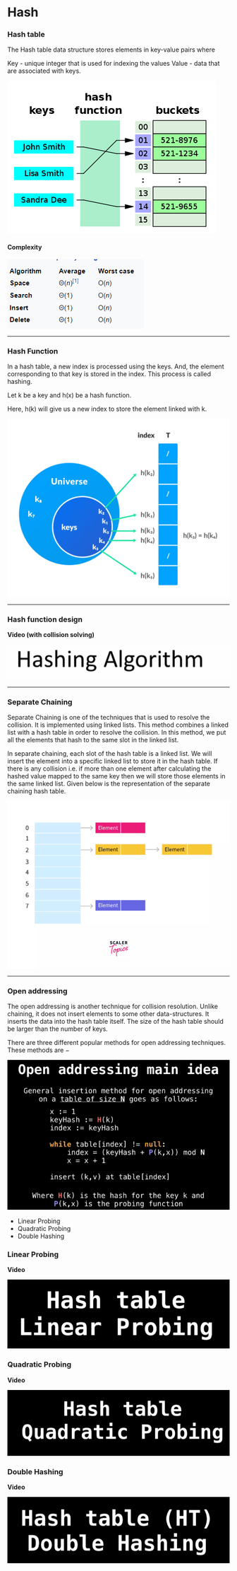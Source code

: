 # Hash

### Hash table

The Hash table data structure stores elements in key-value pairs where

Key - unique integer that is used for indexing the values
Value - data that are associated with keys.

![img_2.png](img_2.png)

#### Complexity

![img_1.png](img_1.png)

---

### Hash Function

In a hash table, a new index is processed using the keys. And, the element corresponding to that key is stored in the index. This process is called hashing.

Let k be a key and h(x) be a hash function.

Here, h(k) will give us a new index to store the element linked with k.

![img.png](img.png)

---

### Hash function design

**Video (with collision solving)**

[![img_3.png](img_3.png)](https://www.youtube.com/watch?v=KyUTuwz_b7Q&ab_channel=ComputerScience)

---

### Separate Chaining

Separate Chaining is one of the techniques that is used to resolve the collision. It is implemented using linked lists. This method combines a linked list with a hash table in order to resolve the collision. In this method, we put all the elements that hash to the same slot in the linked list.

In separate chaining, each slot of the hash table is a linked list. We will insert the element into a specific linked list to store it in the hash table. If there is any collision i.e. if more than one element after calculating the hashed value mapped to the same key then we will store those elements in the same linked list. Given below is the representation of the separate chaining hash table.

![img_4.png](img_4.png)

---

### Open addressing

The open addressing is another technique for collision resolution. Unlike chaining, it does not insert elements to some other data-structures. It inserts the data into the hash table itself. The size of the hash table should be larger than the number of keys.

There are three different popular methods for open addressing techniques. These methods are −

![img_6.png](img_6.png)

- Linear Probing
- Quadratic Probing
- Double Hashing

### Linear Probing

**Video**

[![img_5.png](img_5.png)](https://www.youtube.com/watch?v=Ma9XOInZJWM&ab_channel=WilliamFiset)

### Quadratic Probing

**Video**

[![img_7.png](img_7.png)](https://www.youtube.com/watch?v=b0858c55TGQ&ab_channel=WilliamFiset)

### Double Hashing

**Video**

[![img_8.png](img_8.png)](https://www.youtube.com/watch?v=H5e9V5x92vI&ab_channel=WilliamFiset)
